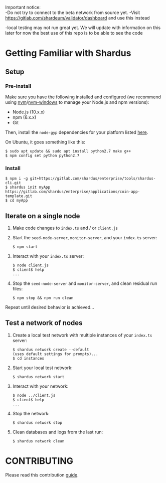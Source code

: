 Important notice:  
-Do not try to connect to the beta network from source yet.
-Visit https://gitlab.com/shardeum/validator/dashboard and use this instead

-local testing may not run great yet. We will update with information on this later
for now the best use of this repo is to be able to see the code

# Getting Familiar with Shardus

## Setup

### Pre-install

Make sure you have the following installed and configured (we recommend using [nvm](https://github.com/nvm-sh/nvm)/[nvm-windows](https://github.com/coreybutler/nvm-windows) to manage your Node.js and npm versions):

- Node.js (10.x.x)
- npm (6.x.x)
- Git

Then, install the `node-gyp` dependencies for your platform listed [here](https://www.npmjs.com/package/node-gyp#installation).

On Ubuntu, it goes something like this:

```
$ sudo apt update && sudo apt install python2.7 make g++
$ npm config set python python2.7
```

### Install

```
$ npm i -g git+https://gitlab.com/shardus/enterprise/tools/shardus-cli.git
$ shardus init myApp https://gitlab.com/shardus/enterprise/applications/coin-app-template.git
$ cd myApp
```

## Iterate on a single node

1. Make code changes to `index.ts` and / or `client.js`

2. Start the `seed-node-server`, `monitor-server`, and your `index.ts` server:

   ```
   $ npm start
   ```

3. Interact with your `index.ts` server:

   ```
   $ node client.js
   $ client$ help
   ...
   ```

4. Stop the `seed-node-server` and `monitor-server`, and clean residual run files:

   ```
   $ npm stop && npm run clean
   ```

Repeat until desired behavior is achieved...

## Test a network of nodes

1. Create a local test network with multiple instances of your `index.ts` server:

   ```
   $ shardus network create --default
   (uses default settings for prompts)...
   $ cd instances
   ```

2. Start your local test network:

   ```
   $ shardus network start
   ```

3. Interact with your network:

   ```
   $ node ../client.js
   $ client$ help
   ...
   ```

4. Stop the network:

   ```
   $ shardus network stop
   ```

5. Clean databases and logs from the last run:

   ```
   $ shardus network clean
   ```

# CONTRIBUTING

Please read this contribution [guide](./CONTRIBUTING.md).
